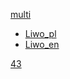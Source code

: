 
[multi](https://github.com/agamat/multitorsion/)  
- [Liwo_pl](https://youtu.be/9MR7xAUzQgA?t=30)
- [Liwo_en](https://youtu.be/Fdnn-y16068?t=1)




[43](https://github.com/agamat/43)
